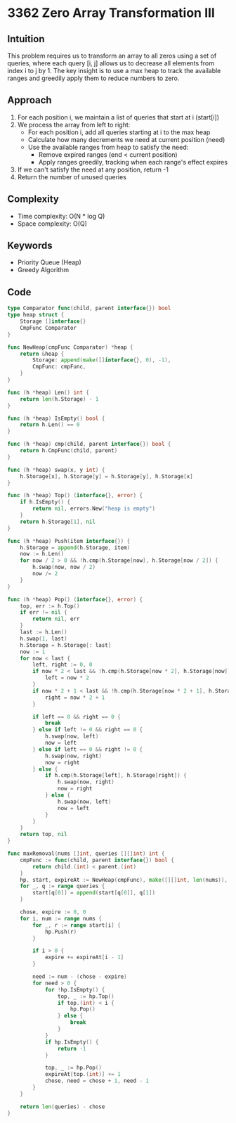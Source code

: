 # 3362 Zero Array Transformation III

## Intuition

This problem requires us to transform an array to all zeros using a set of queries, where each query [i, j] allows us to decrease all elements from index i to j by 1. The key insight is to use a max heap to track the available ranges and greedily apply them to reduce numbers to zero.

## Approach

1. For each position i, we maintain a list of queries that start at i (start[i])
2. We process the array from left to right:
    - For each position i, add all queries starting at i to the max heap
    - Calculate how many decrements we need at current position (need)
    - Use the available ranges from heap to satisfy the need:
        - Remove expired ranges (end < current position)
        - Apply ranges greedily, tracking when each range's effect expires
3. If we can't satisfy the need at any position, return -1
4. Return the number of unused queries

## Complexity

- Time complexity: O(N * log Q)
- Space complexity: O(Q)

## Keywords

- Priority Queue (Heap)
- Greedy Algorithm

## Code

```go
type Comparator func(child, parent interface{}) bool
type heap struct {
	Storage []interface{}
	CmpFunc Comparator
}

func NewHeap(cmpFunc Comparator) *heap {
	return &heap {
		Storage: append(make([]interface{}, 0), -1),
		CmpFunc: cmpFunc,
	}
}

func (h *heap) Len() int {
	return len(h.Storage) - 1
}

func (h *heap) IsEmpty() bool {
	return h.Len() == 0
}

func (h *heap) cmp(child, parent interface{}) bool {
	return h.CmpFunc(child, parent)
}

func (h *heap) swap(x, y int) {
	h.Storage[x], h.Storage[y] = h.Storage[y], h.Storage[x]
}

func (h *heap) Top() (interface{}, error) {
	if h.IsEmpty() {
		return nil, errors.New("heap is empty")
	}
	return h.Storage[1], nil
}

func (h *heap) Push(item interface{}) {
	h.Storage = append(h.Storage, item)
	now := h.Len()
	for now / 2 > 0 && !h.cmp(h.Storage[now], h.Storage[now / 2]) {
		h.swap(now, now / 2)
		now /= 2
	}
}

func (h *heap) Pop() (interface{}, error) {
	top, err := h.Top()
	if err != nil {
		return nil, err
	}
	last := h.Len()
	h.swap(1, last)
	h.Storage = h.Storage[: last]
	now := 1
	for now < last {
		left, right := 0, 0
		if now * 2 < last && !h.cmp(h.Storage[now * 2], h.Storage[now]) {
			left = now * 2
		}
		if now * 2 + 1 < last && !h.cmp(h.Storage[now * 2 + 1], h.Storage[now]) {
			right = now * 2 + 1
		}

		if left == 0 && right == 0 {
			break
		} else if left != 0 && right == 0 {
			h.swap(now, left)
			now = left
		} else if left == 0 && right != 0 {
			h.swap(now, right)
			now = right
		} else {
			if h.cmp(h.Storage[left], h.Storage[right]) {
				h.swap(now, right)
				now = right
			} else {
				h.swap(now, left)
				now = left
			}
		}
	}
	return top, nil
}

func maxRemoval(nums []int, queries [][]int) int {
	cmpFunc := func(child, parent interface{}) bool {
		return child.(int) < parent.(int)
	}
	hp, start, expireAt := NewHeap(cmpFunc), make([][]int, len(nums)), make([]int, len(nums))
	for _, q := range queries {
		start[q[0]] = append(start[q[0]], q[1])
	}

	chose, expire := 0, 0
	for i, num := range nums {
		for _, r := range start[i] {
			hp.Push(r)
		}

		if i > 0 {
			expire += expireAt[i - 1]
		}

		need := num - (chose - expire)
		for need > 0 {
			for !hp.IsEmpty() {
				top, _ := hp.Top()
				if top.(int) < i {
					hp.Pop()
				} else {
					break
				}
			}
			if hp.IsEmpty() {
				return -1
			}

			top, _ := hp.Pop()
			expireAt[top.(int)] += 1
			chose, need = chose + 1, need - 1
		}
	}

	return len(queries) - chose
}
```
